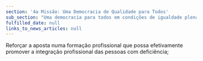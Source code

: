 ```yaml
---
section: '4a Missão: Uma Democracia de Qualidade para Todos'
sub_section: "Uma democracia para todos em condições de igualdade plena"
fulfilled_date: null
links_to_news_articles: null
---
```


Reforçar a aposta numa formação profissional que possa efetivamente promover a integração profissional das pessoas com deficiência;